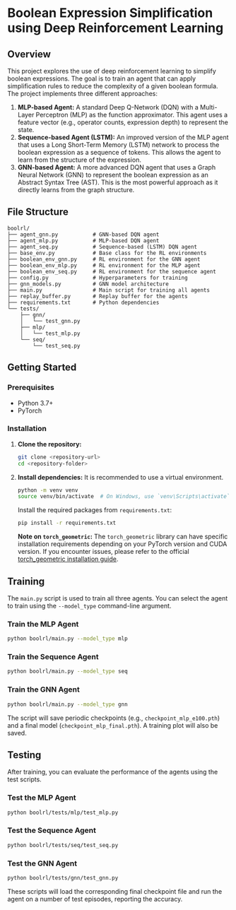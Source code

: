 # Boolean Expression Simplification using Deep Reinforcement Learning

## Overview

This project explores the use of deep reinforcement learning to simplify boolean expressions. The goal is to train an agent that can apply simplification rules to reduce the complexity of a given boolean formula. The project implements three different approaches:

1.  **MLP-based Agent:** A standard Deep Q-Network (DQN) with a Multi-Layer Perceptron (MLP) as the function approximator. This agent uses a feature vector (e.g., operator counts, expression depth) to represent the state.
2.  **Sequence-based Agent (LSTM):** An improved version of the MLP agent that uses a Long Short-Term Memory (LSTM) network to process the boolean expression as a sequence of tokens. This allows the agent to learn from the structure of the expression.
3.  **GNN-based Agent:** A more advanced DQN agent that uses a Graph Neural Network (GNN) to represent the boolean expression as an Abstract Syntax Tree (AST). This is the most powerful approach as it directly learns from the graph structure.

## File Structure

```
boolrl/
├── agent_gnn.py           # GNN-based DQN agent
├── agent_mlp.py           # MLP-based DQN agent
├── agent_seq.py           # Sequence-based (LSTM) DQN agent
├── base_env.py            # Base class for the RL environments
├── boolean_env_gnn.py     # RL environment for the GNN agent
├── boolean_env_mlp.py     # RL environment for the MLP agent
├── boolean_env_seq.py     # RL environment for the sequence agent
├── config.py              # Hyperparameters for training
├── gnn_models.py          # GNN model architecture
├── main.py                # Main script for training all agents
├── replay_buffer.py       # Replay buffer for the agents
├── requirements.txt       # Python dependencies
└── tests/
    ├── gnn/
    │   └── test_gnn.py
    ├── mlp/
    │   └── test_mlp.py
    └── seq/
        └── test_seq.py
```

## Getting Started

### Prerequisites

*   Python 3.7+
*   PyTorch

### Installation

1.  **Clone the repository:**
    ```bash
    git clone <repository-url>
    cd <repository-folder>
    ```

2.  **Install dependencies:**
    It is recommended to use a virtual environment.
    ```bash
    python -m venv venv
    source venv/bin/activate  # On Windows, use `venv\Scripts\activate`
    ```

    Install the required packages from `requirements.txt`:
    ```bash
    pip install -r requirements.txt
    ```

    **Note on `torch_geometric`:** The `torch_geometric` library can have specific installation requirements depending on your PyTorch version and CUDA version. If you encounter issues, please refer to the official [torch_geometric installation guide](https://pytorch-geometric.readthedocs.io/en/latest/install/installation.html).

## Training

The `main.py` script is used to train all three agents. You can select the agent to train using the `--model_type` command-line argument.

### Train the MLP Agent

```bash
python boolrl/main.py --model_type mlp
```

### Train the Sequence Agent

```bash
python boolrl/main.py --model_type seq
```

### Train the GNN Agent

```bash
python boolrl/main.py --model_type gnn
```

The script will save periodic checkpoints (e.g., `checkpoint_mlp_e100.pth`) and a final model (`checkpoint_mlp_final.pth`). A training plot will also be saved.

## Testing

After training, you can evaluate the performance of the agents using the test scripts.

### Test the MLP Agent

```bash
python boolrl/tests/mlp/test_mlp.py
```

### Test the Sequence Agent

```bash
python boolrl/tests/seq/test_seq.py
```

### Test the GNN Agent

```bash
python boolrl/tests/gnn/test_gnn.py
```

These scripts will load the corresponding final checkpoint file and run the agent on a number of test episodes, reporting the accuracy.
